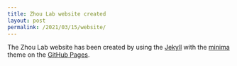 ```yaml
---
title: Zhou Lab website created
layout: post
permalink: /2021/03/15/website/
---
```


The Zhou Lab website has been created by using the [Jekyll](https://jekyllrb.com/) with the [minima](https://github.com/jekyll/minima) theme on the [GitHub Pages](https://pages.github.com/).
